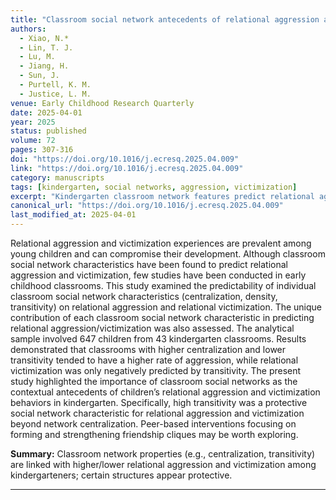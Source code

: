 ```yaml
---
title: "Classroom social network antecedents of relational aggression and victimization for kindergarten children"
authors:
  - Xiao, N.*
  - Lin, T. J.
  - Lu, M.
  - Jiang, H.
  - Sun, J.
  - Purtell, K. M.
  - Justice, L. M.
venue: Early Childhood Research Quarterly
date: 2025-04-01
year: 2025
status: published
volume: 72
pages: 307-316
doi: "https://doi.org/10.1016/j.ecresq.2025.04.009"
link: "https://doi.org/10.1016/j.ecresq.2025.04.009"
category: manuscripts
tags: [kindergarten, social networks, aggression, victimization]
excerpt: "Kindergarten classroom network features predict relational aggression and victimization."
canonical_url: "https://doi.org/10.1016/j.ecresq.2025.04.009"
last_modified_at: 2025-04-01
---
```


Relational aggression and victimization experiences are prevalent among young children and can compromise their development. Although classroom social network characteristics have been found to predict relational aggression and victimization, few studies have been conducted in early childhood classrooms. This study examined the predictability of individual classroom social network characteristics (centralization, density, transitivity) on relational aggression and relational victimization. The unique contribution of each classroom social network characteristic in predicting relational aggression/victimization was also assessed. The analytical sample involved 647 children from 43 kindergarten classrooms. Results demonstrated that classrooms with higher centralization and lower transitivity tended to have a higher rate of aggression, while relational victimization was only negatively predicted by transitivity. The present study highlighted the importance of classroom social networks as the contextual antecedents of children’s relational aggression and victimization behaviors in kindergarten. Specifically, high transitivity was a protective social network characteristic for relational aggression and victimization beyond network centralization. Peer-based interventions focusing on forming and strengthening friendship cliques may be worth exploring.

**Summary:** Classroom network properties (e.g., centralization, transitivity) are linked with higher/lower relational aggression and victimization among kindergarteners; certain structures appear protective.

---



